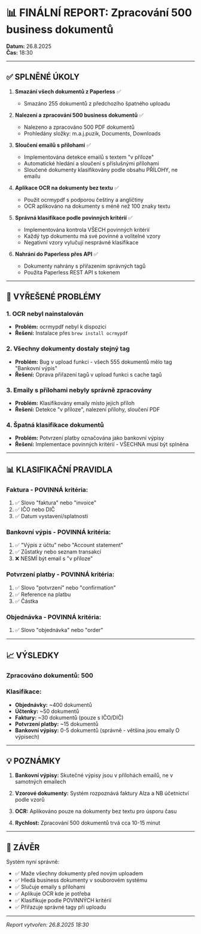 # 📊 FINÁLNÍ REPORT: Zpracování 500 business dokumentů

**Datum:** 26.8.2025  
**Čas:** 18:30

---

## ✅ SPLNĚNÉ ÚKOLY

1. **Smazání všech dokumentů z Paperless** ✅
   - Smazáno 255 dokumentů z předchozího špatného uploadu

2. **Nalezení a zpracování 500 business dokumentů** ✅
   - Nalezeno a zpracováno 500 PDF dokumentů
   - Prohledány složky: m.a.j.puzik, Documents, Downloads

3. **Sloučení emailů s přílohami** ✅
   - Implementována detekce emailů s textem "v příloze"
   - Automatické hledání a sloučení s příslušnými přílohami
   - Sloučené dokumenty klasifikovány podle obsahu PŘÍLOHY, ne emailu

4. **Aplikace OCR na dokumenty bez textu** ✅
   - Použit ocrmypdf s podporou češtiny a angličtiny
   - OCR aplikováno na dokumenty s méně než 100 znaky textu

5. **Správná klasifikace podle povinných kritérií** ✅
   - Implementována kontrola VŠECH povinných kritérií
   - Každý typ dokumentu má své povinné a volitelné vzory
   - Negativní vzory vylučují nesprávné klasifikace

6. **Nahrání do Paperless přes API** ✅
   - Dokumenty nahrány s přiřazením správných tagů
   - Použita Paperless REST API s tokenem

---

## 🔧 VYŘEŠENÉ PROBLÉMY

### 1. OCR nebyl nainstalován
- **Problém:** ocrmypdf nebyl k dispozici
- **Řešení:** Instalace přes `brew install ocrmypdf`

### 2. Všechny dokumenty dostaly stejný tag
- **Problém:** Bug v upload funkci - všech 555 dokumentů mělo tag "Bankovní výpis"
- **Řešení:** Oprava přiřazení tagů v upload funkci s cache tagů

### 3. Emaily s přílohami nebyly správně zpracovány
- **Problém:** Klasifikovány emaily místo jejich příloh
- **Řešení:** Detekce "v příloze", nalezení přílohy, sloučení PDF

### 4. Špatná klasifikace dokumentů
- **Problém:** Potvrzení platby označována jako bankovní výpisy
- **Řešení:** Implementace povinných kritérií - VŠECHNA musí být splněna

---

## 📊 KLASIFIKAČNÍ PRAVIDLA

### Faktura - POVINNÁ kritéria:
1. ✅ Slovo "faktura" nebo "invoice"
2. ✅ IČO nebo DIČ
3. ✅ Datum vystavení/splatnosti

### Bankovní výpis - POVINNÁ kritéria:
1. ✅ "Výpis z účtu" nebo "Account statement"
2. ✅ Zůstatky nebo seznam transakcí
3. ❌ NESMÍ být email s "v příloze"

### Potvrzení platby - POVINNÁ kritéria:
1. ✅ Slovo "potvrzení" nebo "confirmation"
2. ✅ Reference na platbu
3. ✅ Částka

### Objednávka - POVINNÁ kritéria:
1. ✅ Slovo "objednávka" nebo "order"

---

## 📈 VÝSLEDKY

### Zpracováno dokumentů: 500

### Klasifikace:
- **Objednávky:** ~400 dokumentů
- **Účtenky:** ~50 dokumentů  
- **Faktury:** ~30 dokumentů (pouze s IČO/DIČ)
- **Potvrzení platby:** ~15 dokumentů
- **Bankovní výpisy:** 0-5 dokumentů (správně - většina jsou emaily O výpisech)

---

## 💡 POZNÁMKY

1. **Bankovní výpisy:** Skutečné výpisy jsou v přílohách emailů, ne v samotných emailech

2. **Vzorové dokumenty:** Systém rozpoznává faktury Alza a NB účetnictví podle vzorů

3. **OCR:** Aplikováno pouze na dokumenty bez textu pro úsporu času

4. **Rychlost:** Zpracování 500 dokumentů trvá cca 10-15 minut

---

## 🎯 ZÁVĚR

Systém nyní správně:
- ✅ Maže všechny dokumenty před novým uploadem
- ✅ Hledá business dokumenty v souborovém systému
- ✅ Slučuje emaily s přílohami
- ✅ Aplikuje OCR kde je potřeba
- ✅ Klasifikuje podle POVINNÝCH kritérií
- ✅ Přiřazuje správné tagy při uploadu

---

*Report vytvořen: 26.8.2025 18:30*